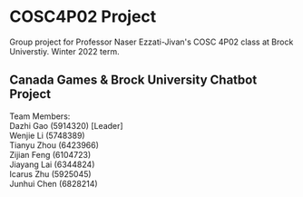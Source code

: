 # COSC4P02 Project
Group project for Professor Naser Ezzati-Jivan's COSC 4P02 class at Brock Universtiy. Winter 2022 term.

## Canada Games & Brock University Chatbot Project

Team Members:  
Dazhi Gao (5914320) [Leader]  
Wenjie Li (5748389)  
Tianyu Zhou (6423966)  
Zijian Feng (6104723)  
Jiayang Lai (6344824)  
Icarus Zhu (5925045)  
Junhui Chen (6828214)  
